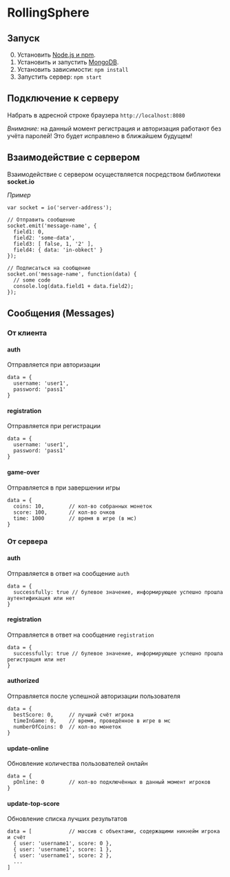 # RollingSphere
## Запуск
0. Установить [Node.js и npm](https://nodejs.org/en/ "Сервер и пакетный менеджер").
0. Установить и запустить [MongoDB](https://docs.mongodb.com/manual/installation/ "База данных").
0. Установить зависимости: `npm install`
0. Запустить сервер: `npm start`
## Подключение к серверу
Набрать в адресной строке браузера `http://localhost:8080`

*Внимание:* на данный момент регистрация и авторизация работают без учёта паролей! Это будет исправлено в ближайшем будущем!
## Взаимодействие с сервером
Взаимодействие с сервером осуществляется посредством библиотеки **socket.io**

*Пример*
```
var socket = io('server-address');

// Отправить сообщение
socket.emit('message-name', {
  field1: 0,
  field2: 'some-data',
  field3: [ false, 1, '2' ],
  field4: { data: 'in-obkect' }
});

// Подписаться на сообщение
socket.on('message-name', function(data) {
  // some code
  console.log(data.field1 + data.field2);
});
```

## Сообщения (Messages)
### От клиента
#### auth
Отправляется при авторизации
```
data = {
  username: 'user1',
  password: 'pass1'
}
```
#### registration
Отправляется при регистрации
```
data = {
  username: 'user1',
  password: 'pass1'
}
```
#### game-over
Отправляется в при завершении игры
```
data = {
  coins: 10,        // кол-во собранных монеток
  score: 100,       // кол-во очков
  time: 1000        // время в игре (в мс)
}
```
### От сервера
#### auth
Отправляется в ответ на сообщение `auth`
```
data = {
  successfully: true // булевое значение, информирующее успешно прошла аутентификация или нет
}
```
#### registration
Отправляется в ответ на сообщение `registration`
```
data = {
  successfully: true // булевое значение, информирующее успешно прошла регистрация или нет
}
```
#### authorized
Отправляется после успешной авторизации пользователя
```
data = {
  bestScore: 0,     // лучший счёт игрока
  timeInGame: 0,    // время, проведённое в игре в мс
  numberOfCoins: 0  // кол-во монеток
}
```
#### update-online
Обновление количества пользователей онлайн
```
data = {
  pOnline: 0        // кол-во подключённых в данный момент игроков
}
```
#### update-top-score
Обновление списка лучших результатов
```
data = [            // массив с объектами, содержащими никнейм игрока и счёт
  { user: 'username1', score: 0 },
  { user: 'username1', score: 1 },
  { user: 'username1', score: 2 },
  ...
]
```
